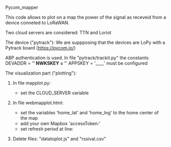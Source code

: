 Pycom_mapper

This code allows to plot on a map the power of the signal as receveid from a device conneted to LoRaWAN.

Two cloud servers are considered: TTN and Loriot



The device ("pytrack"):
We are suppposing that the devices are LoPy with a Pytrack board (https://pycom.io/)

ABP authentication is used. In file "pytrack/trackit.py" the constants:
DEVADDR = '____'
NWKSKEY = '____'
APPSKEY = '____'
must be configured



The visualization part ("plotting"):

1) In file mapplot.py:
	- set the CLOUD_SERVER variable

2) In file webmapplot.html:
	- set the variables 'home_lat' and 'home_lng' to the home center of the map
	- add your own Mapbox 'accessToken:'
	- set refresh period at line: 	<meta http-equiv="refresh" content="5">

3) Delete  files: "datatoplot.js" and "rssival.csv"